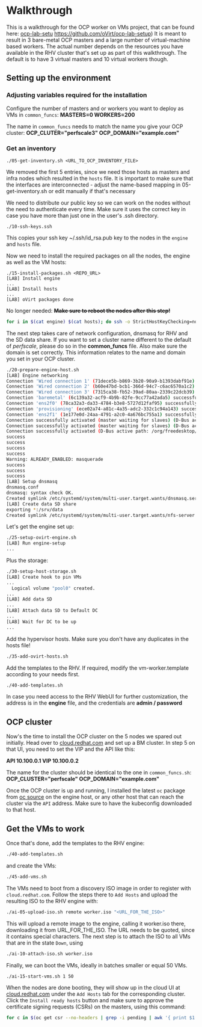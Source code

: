 # Walkthrough 

This is a walkthrough for the OCP worker on VMs project, that can be found here: [ocp-lab-setu]() https://github.com/oVirt/ocp-lab-setup)
It is meant to result in 3 bare-metal OCP masters and a large number of virtual-machine based workers. The actual number depends on the resources you have 
available in the RHV cluster that's set up as part of this walkthrough. The default is to have 3 virtual masters and 10 virtual workers though.

## Setting up the environment

### Adjusting variables required for the installation

Configure the number of masters and or workers you want to deploy as VMs in `common_funcs`:
**MASTERS=0
WORKERS=200**

The name in `common_funcs` needs to match the name you give your OCP cluster:
**OCP_CLUTER="perfscale3"
OCP_DOMAIN="example.com"**


### Get an inventory
```
./05-get-inventory.sh <URL_TO_OCP_INVENTORY_FILE>
```
We removed the first 5 entries, since we need those hosts as masters and infra nodes which resulted in the `hosts` file.
It is important to make sure that the interfaces are interconnected - adjust the name-based mapping in 05-get-inventory.sh or edit manually if that's necessary

We need to distribute our public key so we can work on the nodes without the need to authenticate every time. Make sure it uses the correct key in case you have more than just one in the user's .ssh directory.

```
./10-ssh-keys.ssh
```
This copies your ssh key ~/.ssh/id_rsa.pub key to the nodes in the `engine` and `hosts` file.

Now we need to install the required packages on all the nodes, the engine as well as the VM hosts:
```
./15-install-packages.sh <REPO_URL>
[LAB] Install engine
...
[LAB] Install hosts
...
[LAB] oVirt packages done
```

No longer needed:
~~**Make sure to reboot the nodes after this step!**~~

```bash
for i in $(cat engine) $(cat hosts); do ssh -o StrictHostKeyChecking=no -o UserKnownHostsFile=/dev/null -o LogLevel=quiet -o User=root $i reboot; done
```


The next step takes care of network configuration, dnsmasq for RHV and the SD data share. If you want to set a cluster name different to the default of *perfscale*, please do so in the **common_funcs** file. Also make sure the domain is set correctly. This information relates to the name and domain you set in your OCP cluster.

```bash
./20-prepare-engine-host.sh
[LAB] Engine networking
Connection 'Wired connection 1' (71dece5b-b869-3b20-90a9-b1393dabf91e) successfully deleted.
Connection 'Wired connection 2' (b60e47bd-bcb1-366d-94c7-c6ac6570a1c2) successfully deleted.
Connection 'Wired connection 3' (7315ca38-fb52-39ad-80aa-2339c22dcb39) successfully deleted.
Connection 'baremetal' (6c139a32-acf9-4b9b-82fe-9cc77a42ada5) successfully added.
Connection 'ens2f0' (78ca32a3-da33-4784-b3e8-5727d12faf95) successfully added.
Connection 'provisioning' (ece02a74-a81c-4a35-adc2-332c1c94a143) successfully added.
Connection 'ens2f1' (1e177e0d-24aa-4791-a2c0-4a676bc755a1) successfully added.
Connection successfully activated (master waiting for slaves) (D-Bus active path: /org/freedesktop/NetworkManager/ActiveConnection/9)
Connection successfully activated (master waiting for slaves) (D-Bus active path: /org/freedesktop/NetworkManager/ActiveConnection/11)
Connection successfully activated (D-Bus active path: /org/freedesktop/NetworkManager/ActiveConnection/13)
success
success
success
success
Warning: ALREADY_ENABLED: masquerade
success
success
success
[LAB] Setup dnsmasq
dnsmasq.conf                                                                                                                                100%  300     2.2KB/s   00:00
dnsmasq: syntax check OK.
Created symlink /etc/systemd/system/multi-user.target.wants/dnsmasq.service → /usr/lib/systemd/system/dnsmasq.service.
[LAB] Create data SD share
exporting *:/srv/data
Created symlink /etc/systemd/system/multi-user.target.wants/nfs-server.service → /usr/lib/systemd/system/nfs-server.service.
```

Let's get the engine set up:
```bash
./25-setup-ovirt-engine.sh
[LAB] Run engine-setup
...
```

Plus the storage:
```bash
./30-setup-host-storage.sh
[LAB] Create hook to pin VMs
...
  Logical volume "pool0" created.
...
[LAB] Add data SD
...
[LAB] Attach data SD to Default DC
...
[LAB] Wait for DC to be up
...
```

Add the hypervisor hosts. Make sure you don't have any duplicates in the hosts file!
```bash
./35-add-ovirt-hosts.sh
```

Add the templates to the RHV. If required, modify the vm-worker.template according to your needs first. 
```bash
./40-add-templates.sh
```

In case you need access to the RHV WebUI for further customization, the address is in the **engine** file, and the credentials are **admin / password**

## OCP cluster
Now's the time to install the OCP cluster on the 5 nodes we spared out initially. Head over to [cloud.redhat.com](https://cloud.redhat.com) and set up a BM cluster.
In step 5 on that UI, you need to set the VIP and the API like this:

**API			10.100.0.1
VIP		    10.100.0.2**

The name for the cluster should be identical to the one in `common_funcs.sh`:
**OCP_CLUSTER="perfscale"
OCP_DOMAIN="example.com"**

Once the OCP cluster is up and running, I installed the latest `oc` package from [oc source](https://access.redhat.com/downloads/content/290/ver=4.11/rhel---8/4.11.5/x86_64/product-software) on the engine host, or any other host that can reach the cluster via the `API` address. 
Make sure to have the kubeconfig downloaded to that host.

## Get the VMs to work

Once that's done, add the templates to the RHV engine:
```bash
./40-add-templates.sh
```
and create the VMs:
```bash
./45-add-vms.sh
```

The VMs need to boot from a discovery ISO image in order to register with `cloud.redhat.com`. Follow the steps there to `Add Hosts` and upload the resulting ISO to the RHV engine with:
```bash
./ai-05-upload-iso.sh remote worker.iso "<URL_FOR_THE_ISO>"
```
This will upload a remote image to the engine, calling it worker.iso there, downloading it from URL_FOR_THE_ISO. The URL needs to be quoted, since it contains special characters.
The next step is to attach the ISO to all VMs that are in the state `Down`, using
```bash
./ai-10-attach-iso.sh worker.iso
```

Finally, we can boot the VMs, ideally in batches smaller or equal 50 VMs.
```bash
./ai-15-start-vms.sh 1 50
```

When the nodes are done booting, they will show up in the cloud UI at [cloud.redhat.com](https://cloud.redhat.com) under the `Add Hosts` tab for the corresponding cluster. 
Click the `Install ready hosts` button and make sure to approve the certificate signing requests (CSRs) on the masters, using this command:
```bash
for c in $(oc get csr --no-headers | grep -i pending | awk '{ print $1 }' ); do oc adm certificate approve $c; done
```

